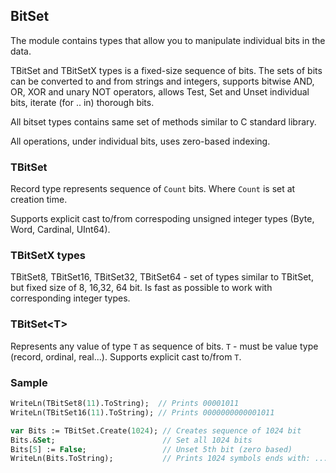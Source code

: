 ## BitSet
The module contains types that allow you to manipulate individual bits in the data.

TBitSet and TBitSetX types is a fixed-size sequence of bits. The sets of bits can be converted to and from strings and integers, supports bitwise AND, OR, XOR and unary NOT operators, allows Test, Set and Unset individual bits, iterate (for .. in) thorough bits.

All bitset types contains same set of methods similar to C standard library.

All operations, under individual bits, uses zero-based indexing.


### TBitSet
Record type represents sequence of `Count` bits. Where `Count` is set at creation time.

Supports explicit cast to/from correspoding unsigned integer types (Byte, Word, Cardinal, UInt64).

### TBitSetX types
TBitSet8, TBitSet16, TBitSet32, TBitSet64 - set of types similar to TBitSet, but fixed size of 8, 16,32, 64 bit. Is fast as possible to work with corresponding integer types.

### TBitSet\<T>
Represents any value of type `T` as sequence of bits. `T` - must be value type (record, ordinal, real...). Supports explicit cast to/from `T`.

### Sample
```Pascal
WriteLn(TBitSet8(11).ToString);  // Prints 00001011
WriteLn(TBitSet16(11).ToString); // Prints 0000000000001011

var Bits := TBitSet.Create(1024); // Creates sequence of 1024 bit
Bits.&Set;                        // Set all 1024 bits
Bits[5] := False;                 // Unset 5th bit (zero based)
WriteLn(Bits.ToString);           // Prints 1024 symbols ends with: ...11011111 


